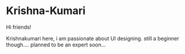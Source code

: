 # Krishna-Kumari

Hi friends!

Krishnakumari here, i am passionate about UI designing.
still a beginner though.... planned to be an expert soon...
